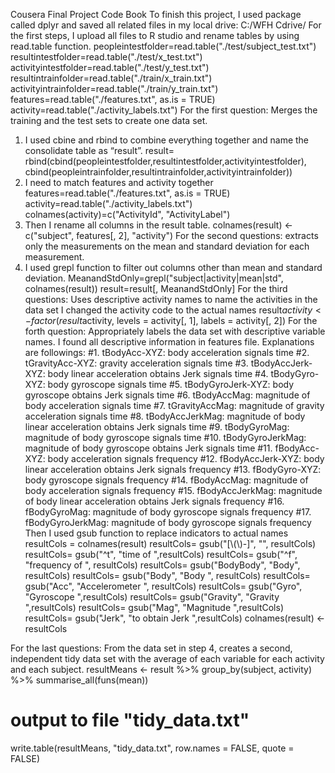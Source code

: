 Cousera Final Project Code Book
To finish this project, I used package called dplyr and saved all related files in my local drive: 
C:/WFH Cdrive/
For the first steps, I upload all files to R studio and rename tables by using read.table function. 
peopleintestfolder=read.table("./test/subject_test.txt")
resultintestfolder=read.table("./test/x_test.txt")
activityintestfolder=read.table("./test/y_test.txt")
resultintrainfolder=read.table("./train/x_train.txt")
activityintrainfolder=read.table("./train/y_train.txt")
features=read.table("./features.txt", as.is = TRUE)
activity=read.table("./activity_labels.txt")
For the first question: Merges the training and the test sets to create one data set.
1.	I used cbine and rbind to combine everything together and name the consolidate table as “result”.
result= rbind(cbind(peopleintestfolder,resultintestfolder,activityintestfolder),
cbind(peopleintrainfolder,resultintrainfolder,activityintrainfolder))
2.	I need to match features and activity together 
features=read.table("./features.txt", as.is = TRUE)
activity=read.table("./activity_labels.txt")
colnames(activity)=c("ActivityId", "ActivityLabel")
3.	Then I rename all columns in the result table. 
colnames(result) <- c("subject", features[, 2], "activity")
For the second questions: extracts only the measurements on the mean and standard deviation for each measurement.
1.	I used grepl function to filter out columns other than mean and standard deviation. 
MeanandStdOnly=grepl("subject|activity|mean|std", colnames(result))
result=result[, MeanandStdOnly]
For the third questions: Uses descriptive activity names to name the activities in the data set
I changed the activity code to the actual names
result$activity <- factor(result$activity, 
                                 levels = activity[, 1], labels = activity[, 2])
For the forth question: Appropriately labels the data set with descriptive variable names.
I found all descriptive information in features file. Explanations are followings: 
        #1. tBodyAcc-XYZ: body acceleration signals time
        #2. tGravityAcc-XYZ: gravity acceleration signals time
        #3. tBodyAccJerk-XYZ: body linear acceleration obtains Jerk signals time
        #4. tBodyGyro-XYZ: body gyroscope signals time
        #5. tBodyGyroJerk-XYZ: body gyroscope obtains Jerk signals time
        #6. tBodyAccMag: magnitude of body acceleration signals time
        #7. tGravityAccMag: magnitude of gravity acceleration signals time
        #8. tBodyAccJerkMag: magnitude of body linear acceleration obtains Jerk signals time
        #9. tBodyGyroMag: magnitude of body gyroscope signals time
        #10. tBodyGyroJerkMag: magnitude of body gyroscope obtains Jerk signals time
        #11. fBodyAcc-XYZ: body acceleration signals frequency
        #12. fBodyAccJerk-XYZ: body linear acceleration obtains Jerk signals frequency
        #13. fBodyGyro-XYZ: body gyroscope signals frequency
        #14. fBodyAccMag: magnitude of body acceleration signals frequency
        #15. fBodyAccJerkMag: magnitude of body linear acceleration obtains Jerk signals frequency
        #16. fBodyGyroMag: magnitude of body gyroscope signals frequency
        #17. fBodyGyroJerkMag: magnitude of body gyroscope signals frequency
Then I used gsub function to replace indicators to actual names
resultCols = colnames(result)
resultCols= gsub("[\\(\\)-]", "", resultCols)
resultCols= gsub("^t", "time of ",resultCols)
resultCols= gsub("^f", "frequency of ", resultCols)
resultCols= gsub("BodyBody", "Body", resultCols)
resultCols= gsub("Body", "Body ", resultCols)
resultCols= gsub("Acc", "Accelerometer ", resultCols)
resultCols= gsub("Gyro", "Gyroscope ",resultCols)
resultCols= gsub("Gravity", "Gravity ",resultCols)
resultCols= gsub("Mag", "Magnitude ",resultCols)
resultCols= gsub("Jerk", "to obtain Jerk ",resultCols)
colnames(result) <- resultCols

For the last questions: From the data set in step 4, creates a second, independent tidy data set with the average of each variable for each activity and each subject.
resultMeans <- result %>% 
  group_by(subject, activity) %>%
  summarise_all(funs(mean))
# output to file "tidy_data.txt"
write.table(resultMeans, "tidy_data.txt", row.names = FALSE, 
            quote = FALSE)

